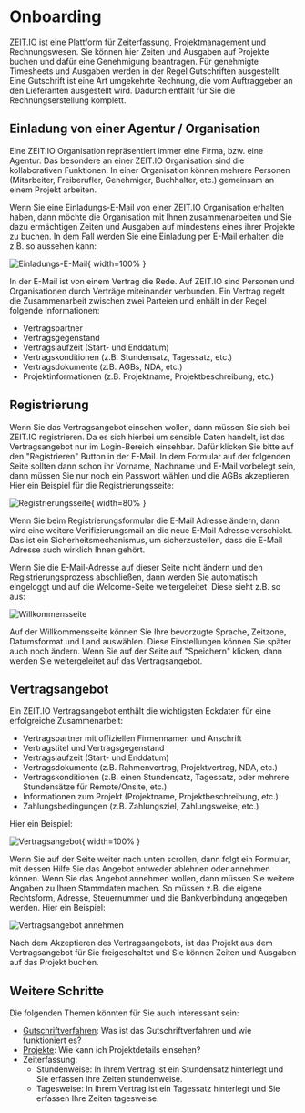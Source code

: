 # Onboarding

[ZEIT.IO](https://zeit.io) ist eine Plattform für Zeiterfassung, Projektmanagement und Rechnungswesen. Sie können 
hier Zeiten und Ausgaben auf Projekte buchen und dafür eine Genehmigung beantragen. Für genehmigte Timesheets und 
Ausgaben werden in der Regel Gutschriften ausgestellt. Eine Gutschrift ist eine Art umgekehrte Rechnung, die vom 
Auftraggeber an den Lieferanten ausgestellt wird. Dadurch entfällt für Sie die Rechnungserstellung komplett.

## Einladung von einer Agentur / Organisation

Eine ZEIT.IO Organisation repräsentiert immer eine Firma, bzw. eine Agentur. Das besondere an einer
ZEIT.IO Organisation sind die kollaborativen Funktionen. In einer Organisation können mehrere Personen (Mitarbeiter,
Freiberufler, Genehmiger, Buchhalter, etc.) gemeinsam an einem Projekt arbeiten.

Wenn Sie eine Einladungs-E-Mail von einer ZEIT.IO Organisation erhalten haben, dann möchte die Organisation
mit Ihnen zusammenarbeiten und Sie dazu ermächtigen Zeiten und Ausgaben auf mindestens eines ihrer Projekte zu buchen.
In dem Fall werden Sie eine Einladung per E-Mail erhalten die z.B. so aussehen kann:

![Einladungs-E-Mail](../img/context-freelance/invite-email-de.png){ width=100% }

In der E-Mail ist von einem Vertrag die Rede. Auf ZEIT.IO sind Personen und Organisationen durch Verträge miteinander
verbunden. Ein Vertrag regelt die Zusammenarbeit zwischen zwei Parteien und enhält in der Regel folgende Informationen:

- Vertragspartner
- Vertragsgegenstand
- Vertragslaufzeit (Start- und Enddatum)
- Vertragskonditionen (z.B. Stundensatz, Tagessatz, etc.)
- Vertragsdokumente (z.B. AGBs, NDA, etc.)
- Projektinformationen (z.B. Projektname, Projektbeschreibung, etc.)

## Registrierung

Wenn Sie das Vertragsangebot einsehen wollen, dann müssen Sie sich bei ZEIT.IO registrieren. Da es sich hierbei
um sensible Daten handelt, ist das Vertragsangebot nur im Login-Bereich einsehbar. Dafür klicken Sie bitte auf den
"Registrieren" Button in der E-Mail. In dem Formular auf der folgenden Seite sollten dann schon ihr Vorname, Nachname 
und E-Mail vorbelegt sein, dann müssen Sie nur noch ein Passwort wählen und die AGBs akzeptieren. Hier ein Beispiel für 
die Registrierungsseite:

![Registrierungsseite](../img/signup-de.png){ width=80% }

Wenn Sie beim Registrierungsformular die E-Mail Adresse ändern, dann wird eine weitere Verifizierungsmail an die
neue E-Mail Adresse verschickt. Das ist ein Sicherheitsmechanismus, um sicherzustellen, dass die E-Mail Adresse
auch wirklich Ihnen gehört.

Wenn Sie die E-Mail-Adresse auf dieser Seite nicht ändern und den Registrierungsprozess abschließen, dann werden Sie 
automatisch eingeloggt und auf die Welcome-Seite weitergeleitet. Diese sieht z.B. so aus:

![Willkommensseite](../img/welcome-de.png)

Auf der Willkommensseite können Sie Ihre bevorzugte Sprache, Zeitzone, Datumsformat und Land auswählen.
Diese Einstellungen können Sie später auch noch ändern. Wenn Sie auf der Seite auf "Speichern" klicken, dann
werden Sie weitergeleitet auf das Vertragsangebot.

## Vertragsangebot

Ein ZEIT.IO Vertragsangebot enthält die wichtigsten Eckdaten für eine erfolgreiche Zusammenarbeit: 

 - Vertragspartner mit offiziellen Firmennamen und Anschrift
 - Vertragstitel und Vertragsgegenstand
 - Vertragslaufzeit (Start- und Enddatum)
 - Vertragsdokumente (z.B. Rahmenvertrag, Projektvertrag, NDA, etc.)
 - Vertragskonditionen (z.B. einen Stundensatz, Tagessatz, oder mehrere Stundensätze für Remote/Onsite, etc.)
 - Informationen zum Projekt (Projektname, Projektbeschreibung, etc.)
 - Zahlungsbedingungen (z.B. Zahlungsziel, Zahlungsweise, etc.)

Hier ein Beispiel: 

![Vertragsangebot](../img/context-freelance/contract-offering-de.png){ width=100% }

Wenn Sie auf der Seite weiter nach unten scrollen, dann folgt ein Formular, mit dessen Hilfe Sie das Angebot entweder 
ablehnen oder annehmen können. Wenn Sie das Angebot annehmen wollen, dann müssen Sie weitere Angaben zu Ihren Stammdaten 
machen. So müssen z.B. die eigene Rechtsform, Adresse, Steuernummer und die Bankverbindung angegeben werden. 
Hier ein Beispiel:

![Vertragsangebot annehmen](../img/context-freelance/contract-offering-form-de.png)

Nach dem Akzeptieren des Vertragsangebots, ist das Projekt aus dem Vertragsangebot für Sie freigeschaltet und Sie 
können Zeiten und Ausgaben auf das Projekt buchen.

## Weitere Schritte

Die folgenden Themen könnten für Sie auch interessant sein:

- [Gutschriftverfahren](/freiberufler/gutschriftverfahren): Was ist das Gutschriftverfahren und wie funktioniert es?
- [Projekte](/freiberufler/projekte): Wie kann ich Projektdetails einsehen?
- Zeiterfassung:
    - Stundenweise: In Ihrem Vertrag ist ein Stundensatz hinterlegt und Sie erfassen Ihre Zeiten stundenweise.  
    - Tagesweise: In Ihrem Vertrag ist ein Tagessatz hinterlegt und Sie erfassen Ihre Zeiten tagesweise. 
   
